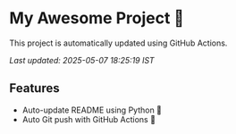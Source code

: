 # My Awesome Project 🚀

This project is automatically updated using GitHub Actions.

_Last updated: 2025-05-07 18:25:19 IST_

## Features
- Auto-update README using Python 🐍
- Auto Git push with GitHub Actions 🤖

